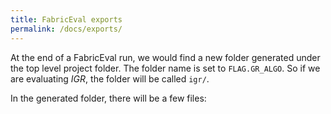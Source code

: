 ```yaml
---
title: FabricEval exports
permalink: /docs/exports/
---
```


At the end of a FabricEval run, we would find a new folder generated under the
top level project folder. The folder name is set to `FLAG.GR_ALGO`. So if we
are evaluating *IGR*, the folder will be called `igr/`.

In the generated folder, there will be a few files:
